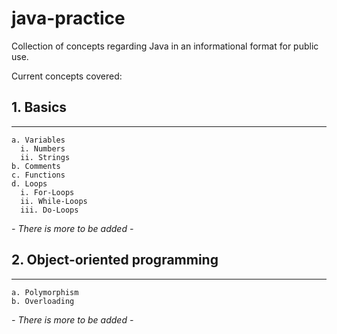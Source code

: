 # java-practice

Collection of concepts regarding Java in an informational format for public use.

Current concepts covered:

  ## 1. Basics
  ---
    a. Variables
      i. Numbers
      ii. Strings
    b. Comments 
    c. Functions
    d. Loops
      i. For-Loops
      ii. While-Loops
      iii. Do-Loops

  *- There is more to be added -*

  ## 2. Object-oriented programming
  ---
    a. Polymorphism
    b. Overloading

  *- There is more to be added -*